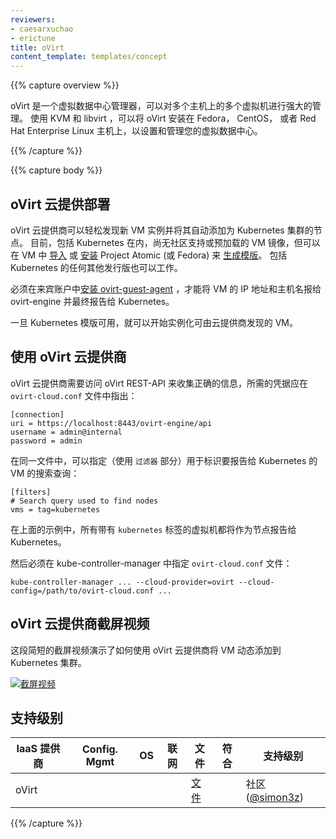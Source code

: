 ```yaml
---
reviewers:
- caesarxuchao
- erictune
title: oVirt
content_template: templates/concept
---
```

<!--
---
reviewers:
- caesarxuchao
- erictune
title: oVirt
content_template: templates/concept
---
-->

{{% capture overview %}}

<!--
oVirt is a virtual datacenter manager that delivers powerful management of multiple virtual machines on multiple hosts. Using KVM and libvirt, oVirt can be installed on Fedora, CentOS, or Red Hat Enterprise Linux hosts to set up and manage your virtual data center.
-->
oVirt 是一个虚拟数据中心管理器，可以对多个主机上的多个虚拟机进行强大的管理。
使用 KVM 和 libvirt ，可以将 oVirt 安装在 Fedora， CentOS， 或者 Red Hat Enterprise Linux 主机上，以设置和管理您的虚拟数据中心。

{{% /capture %}}

{{% capture body %}}

<!--
## oVirt Cloud Provider Deployment
-->
## oVirt 云提供部署

<!--
The oVirt cloud provider allows to easily discover and automatically add new VM instances as nodes to your Kubernetes cluster.
At the moment there are no community-supported or pre-loaded VM images including Kubernetes but it is possible to [import] or [install] Project Atomic (or Fedora) in a VM to [generate a template]. Any other distribution that includes Kubernetes may work as well.
-->
oVirt 云提供商可以轻松发现新 VM 实例并将其自动添加为 Kubernetes 集群的节点。
目前，包括 Kubernetes 在内，尚无社区支持或预加载的 VM 镜像，但可以在 VM 中 [导入]  或 [安装]  Project Atomic (或 Fedora) 来  [生成模版]。
包括 Kubernetes 的任何其他发行版也可以工作。

<!--
It is mandatory to [install the ovirt-guest-agent] in the guests for the VM ip address and hostname to be reported to ovirt-engine and ultimately to Kubernetes.
-->
必须在来宾账户中[安装 ovirt-guest-agent] ，才能将 VM 的 IP 地址和主机名报给 ovirt-engine 并最终报告给 Kubernetes。

<!--
Once the Kubernetes template is available it is possible to start instantiating VMs that can be discovered by the cloud provider.
-->
一旦 Kubernetes 模版可用，就可以开始实例化可由云提供商发现的 VM。

<!--
[import]: https://ovedou.blogspot.it/2014/03/importing-glance-images-as-ovirt.html
[install]: https://www.ovirt.org/documentation/quickstart/quickstart-guide/#create-virtual-machines
[generate a template]: https://www.ovirt.org/documentation/quickstart/quickstart-guide/#using-templates
[install the ovirt-guest-agent]: https://www.ovirt.org/documentation/how-to/guest-agent/install-the-guest-agent-in-fedora/
-->
[导入]: https://ovedou.blogspot.it/2014/03/importing-glance-images-as-ovirt.html
[安装]: https://www.ovirt.org/documentation/quickstart/quickstart-guide/#create-virtual-machines
[生成模版]: https://www.ovirt.org/documentation/quickstart/quickstart-guide/#using-templates
[安装 ovirt-guest-agent]: https://www.ovirt.org/documentation/how-to/guest-agent/install-the-guest-agent-in-fedora/

<!--
## Using the oVirt Cloud Provider
-->
## 使用 oVirt 云提供商

<!--
The oVirt Cloud Provider requires access to the oVirt REST-API to gather the proper information, the required credential should be specified in the `ovirt-cloud.conf` file:
-->
oVirt 云提供商需要访问 oVirt REST-API 来收集正确的信息，所需的凭据应在 `ovirt-cloud.conf` 文件中指出：

```none
[connection]
uri = https://localhost:8443/ovirt-engine/api
username = admin@internal
password = admin
```

<!--
In the same file it is possible to specify (using the `filters` section) what search query to use to identify the VMs to be reported to Kubernetes:
-->
在同一文件中，可以指定（使用 `过滤器` 部分）用于标识要报告给 Kubernetes 的 VM 的搜索查询：

```none
[filters]
# Search query used to find nodes
vms = tag=kubernetes
```

<!--
In the above example all the VMs tagged with the `kubernetes` label will be reported as nodes to Kubernetes.
-->
在上面的示例中，所有带有 `kubernetes` 标签的虚拟机都将作为节点报告给 Kubernetes。

<!--
The `ovirt-cloud.conf` file then must be specified in kube-controller-manager:
-->
然后必须在 kube-controller-manager 中指定 `ovirt-cloud.conf` 文件：

```shell
kube-controller-manager ... --cloud-provider=ovirt --cloud-config=/path/to/ovirt-cloud.conf ...
```

<!--
## oVirt Cloud Provider Screencast
-->
## oVirt 云提供商截屏视频

<!--
This short screencast demonstrates how the oVirt Cloud Provider can be used to dynamically add VMs to your Kubernetes cluster.
-->
这段简短的截屏视频演示了如何使用 oVirt 云提供商将 VM 动态添加到 Kubernetes 集群。

<!--
[![Screencast](https://img.youtube.com/vi/JyyST4ZKne8/0.jpg)](https://www.youtube.com/watch?v=JyyST4ZKne8)
-->
[![截屏视频](https://img.youtube.com/vi/JyyST4ZKne8/0.jpg)](https://www.youtube.com/watch?v=JyyST4ZKne8)

<!--
## Support Level
-->
## 支持级别


<!--
IaaS Provider        | Config. Mgmt | OS     | Networking  | Docs                                              | Conforms | Support Level
-------------------- | ------------ | ------ | ----------  | ---------------------------------------------     | ---------| ----------------------------
oVirt                |              |        |             | [docs](/docs/setup/production-environment/on-premises-vm/ovirt/)                                  |          | Community ([@simon3z](https://github.com/simon3z))
-->
IaaS 提供商        | Config. Mgmt | OS     | 联网  | 文件                                              | 符合 | 支持级别
-------------------- | ------------ | ------ | ----------  | ---------------------------------------------     | ---------| ----------------------------
oVirt                |              |        |             | [文件](/docs/setup/production-environment/on-premises-vm/ovirt/)                                  |          | 社区 ([@simon3z](https://github.com/simon3z))


{{% /capture %}}

